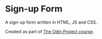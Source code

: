 # Sign-up Form

A sign-up form written in HTML, JS and CSS.

Created as part of [The Odin Project course](https://www.theodinproject.com/).